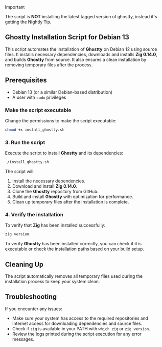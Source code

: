 > [!IMPORTANT]  
> The script is **NOT** installing the latest tagged version of ghostty, instead it's getting the Nightly Tip.
> 
## Ghostty Installation Script for Debian 13

This script automates the installation of **Ghostty** on Debian 12 using source files. It installs necessary dependencies, downloads and installs **Zig 0.14.0**, and builds **Ghostty** from source. It also ensures a clean installation by removing temporary files after the process.

## Prerequisites

- Debian 13 (or a similar Debian-based distribution)
- A user with `sudo` privileges

### Make the script executable

Change the permissions to make the script executable:

```bash
chmod +x install_ghostty.sh
```

### 3. Run the script

Execute the script to install **Ghostty** and its dependencies:

```bash
./install_ghostty.sh
```

The script will:

1. Install the necessary dependencies.
2. Download and install **Zig 0.14.0**.
3. Clone the **Ghostty** repository from GitHub.
4. Build and install **Ghostty** with optimization for performance.
5. Clean up temporary files after the installation is complete.

### 4. Verify the installation

To verify that **Zig** has been installed successfully:

```bash
zig version
```

To verify **Ghostty** has been installed correctly, you can check if it is executable or check the installation paths based on your build setup.

## Cleaning Up

The script automatically removes all temporary files used during the installation process to keep your system clean.

## Troubleshooting

If you encounter any issues:

- Make sure your system has access to the required repositories and internet access for downloading dependencies and source files.
- Check if `zig` is available in your PATH with `which zig` or `zig version`.
- Review the logs printed during the script execution for any error messages.
